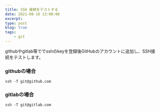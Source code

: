 ```yaml
---
title: SSH 接続をテストする
date: 2021-08-16 13:00:00
excerpt:
type: post
blog: true
tags:
    - git
---
```


githubやgitlab等ででsshのkeyを登録後GitHubのアカウントに追加し、SSH接続をテストします。  

### githubの場合
```
ssh -T git@github.com
```

### gitlabの場合
```
ssh -T git@gitlab.com
```